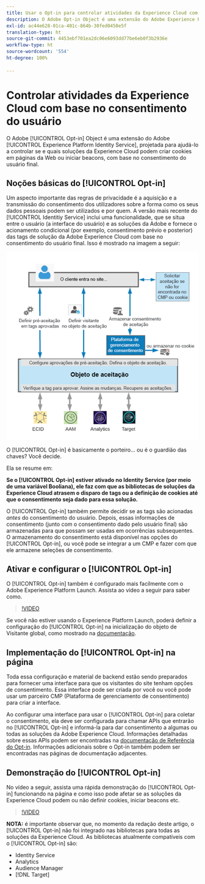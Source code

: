 ```yaml
---
title: Usar o Opt-in para controlar atividades da Experience Cloud com base no consentimento do usuário
description: O Adobe Opt-in Object é uma extensão do Adobe Experience Platform Identity Service, projetado para ajudá-lo a controlar se e quais soluções da Experience Cloud podem criar cookies em páginas da Web ou iniciar beacons, com base no consentimento do usuário final.
exl-id: ac44e628-01ca-401c-864b-30fed0450e5f
translation-type: ht
source-git-commit: 4453ebf701ea2dc06e6093dd77be6eb0f3b2936e
workflow-type: ht
source-wordcount: '554'
ht-degree: 100%

---
```


# Controlar atividades da Experience Cloud com base no consentimento do usuário

O Adobe [!UICONTROL Opt-in] Object é uma extensão do Adobe [!UICONTROL Experience Platform Identity Service], projetada para ajudá-lo a controlar se e quais soluções da Experience Cloud podem criar cookies em páginas da Web ou iniciar beacons, com base no consentimento do usuário final.

## Noções básicas do [!UICONTROL Opt-in]

Um aspecto importante das regras de privacidade é a aquisição e a transmissão do consentimento dos utilizadores sobre a forma como os seus dados pessoais podem ser utilizados e por quem. A versão mais recente do [!UICONTROL Identitiy Service] inclui uma funcionalidade, que se situa entre o usuário (a interface do usuário) e as soluções da Adobe e fornece o acionamento condicional (por exemplo, consentimento prévio e posterior) das tags de solução da Adobe Experience Cloud com base no consentimento do usuário final. Isso é mostrado na imagem a seguir:

![ Diagrama de como o [!UICONTROL  Opt-in] funciona](assets/opt-in.png)

O [!UICONTROL Opt-in] é basicamente o porteiro... ou é o guardião das chaves? Você decide.

Ela se resume em:

**Se o [!UICONTROL Opt-in] estiver ativado no Identity Service (por meio de uma variável Booliana), ele faz com que as bibliotecas de soluções da Experience Cloud atrasem o disparo de tags ou a definição de cookies até que o consentimento seja dado para essa solução.**

O [!UICONTROL Opt-in] também permite decidir se as tags são acionadas *antes* do consentimento do usuário. Depois, essas informações de consentimento (junto com o consentimento dado pelo usuário final) são armazenadas para que possam ser usadas em ocorrências subsequentes. O armazenamento do consentimento está disponível nas opções do [!UICONTROL Opt-in], ou você pode se integrar a um CMP e fazer com que ele armazene seleções de consentimento.

## Ativar e configurar o [!UICONTROL Opt-in]

O [!UICONTROL Opt-in] também é configurado mais facilmente com o Adobe Experience Platform Launch. Assista ao vídeo a seguir para saber como.

>[!VIDEO](https://video.tv.adobe.com/v/26431/?quality=12)

Se você não estiver usando o Experience Platform Launch, poderá definir a configuração do [!UICONTROL Opt-in] na inicialização do objeto de Visitante global, como mostrado na [documentação](https://marketing.adobe.com/resources/help/pt_BR/mcvid/getting-started.html).

## Implementação do [!UICONTROL Opt-in] na página

Toda essa configuração e material de backend estão sendo preparados para fornecer uma interface para que os visitantes do site tenham opções de consentimento. Essa interface pode ser criada por você ou você pode usar um parceiro CMP (Plataforma de gerenciamento de consentimento) para criar a interface.

Ao configurar uma interface para usar o [!UICONTROL Opt-in] para coletar o consentimento, ela deve ser configurada para chamar APIs que entrarão no [!UICONTROL Opt-in] e informá-la para dar consentimento a algumas ou todas as soluções da Adobe Experience Cloud. Informações detalhadas sobre essas APIs podem ser encontradas na [documentação de Referência do Opt-in](https://marketing.adobe.com/resources/help/pt_BR/mcvid/api.html). Informações adicionais sobre o Opt-in também podem ser encontradas nas páginas de documentação adjacentes.

## Demonstração do [!UICONTROL Opt-in]

No vídeo a seguir, assista uma rápida demonstração do [!UICONTROL Opt-in] funcionando na página e como isso pode afetar se as soluções da Experience Cloud podem ou não definir cookies, iniciar beacons etc.

>[!VIDEO](https://video.tv.adobe.com/v/26432/?quality=12)

**NOTA:** é importante observar que, no momento da redação deste artigo, o [!UICONTROL Opt-in] não foi integrado nas bibliotecas para todas as soluções da Experience Cloud. As bibliotecas atualmente compatíveis com o [!UICONTROL Opt-in] são:

* Identity Service
* Analytics
* Audience Manager
* [!DNL Target]
